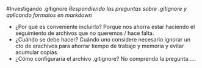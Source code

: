 #Investigando .gitignore
    _Respondiendo las preguntas sobre .gitignore y aplicando formatos en markdown_
- ¿Por qué es conveniente incluirlo? 
    Porque nos ahorra estar haciendo el seguimiento de archivos que no queremos / hace falta.
- ¿Cuándo se debe hacer?
    Cuándo uno considere necesario ignorar un cto de arachivos para ahorrar tiempo de trabajo y memoria y evitar acumular copias.
- ¿Cómo configuraría el archivo .gitignore?
    No comprendo la pregunta.....